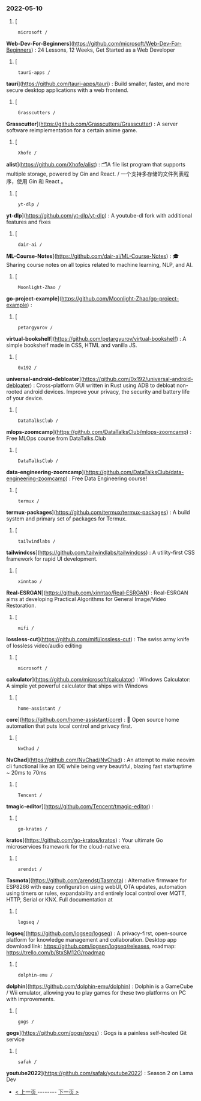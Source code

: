 ### 2022-05-10 
1. [
    

        microsoft /
**Web-Dev-For-Beginners**](https://github.com/microsoft/Web-Dev-For-Beginners) : 24 Lessons, 12 Weeks, Get Started as a Web Developer
1. [
    

        tauri-apps /
**tauri**](https://github.com/tauri-apps/tauri) : Build smaller, faster, and more secure desktop applications with a web frontend.
1. [
    

        Grasscutters /
**Grasscutter**](https://github.com/Grasscutters/Grasscutter) : A server software reimplementation for a certain anime game.
1. [
    

        Xhofe /
**alist**](https://github.com/Xhofe/alist) : 🗂️A file list program that supports multiple storage, powered by Gin and React. / 一个支持多存储的文件列表程序，使用 Gin 和 React 。
1. [
    

        yt-dlp /
**yt-dlp**](https://github.com/yt-dlp/yt-dlp) : A youtube-dl fork with additional features and fixes
1. [
    

        dair-ai /
**ML-Course-Notes**](https://github.com/dair-ai/ML-Course-Notes) : 🎓 Sharing course notes on all topics related to machine learning, NLP, and AI.
1. [
    

        Moonlight-Zhao /
**go-project-example**](https://github.com/Moonlight-Zhao/go-project-example) : 
1. [
    

        petargyurov /
**virtual-bookshelf**](https://github.com/petargyurov/virtual-bookshelf) : A simple bookshelf made in CSS, HTML and vanilla JS.
1. [
    

        0x192 /
**universal-android-debloater**](https://github.com/0x192/universal-android-debloater) : Cross-platform GUI written in Rust using ADB to debloat non-rooted android devices. Improve your privacy, the security and battery life of your device.
1. [
    

        DataTalksClub /
**mlops-zoomcamp**](https://github.com/DataTalksClub/mlops-zoomcamp) : Free MLOps course from DataTalks.Club
1. [
    

        DataTalksClub /
**data-engineering-zoomcamp**](https://github.com/DataTalksClub/data-engineering-zoomcamp) : Free Data Engineering course!
1. [
    

        termux /
**termux-packages**](https://github.com/termux/termux-packages) : A build system and primary set of packages for Termux.
1. [
    

        tailwindlabs /
**tailwindcss**](https://github.com/tailwindlabs/tailwindcss) : A utility-first CSS framework for rapid UI development.
1. [
    

        xinntao /
**Real-ESRGAN**](https://github.com/xinntao/Real-ESRGAN) : Real-ESRGAN aims at developing Practical Algorithms for General Image/Video Restoration.
1. [
    

        mifi /
**lossless-cut**](https://github.com/mifi/lossless-cut) : The swiss army knife of lossless video/audio editing
1. [
    

        microsoft /
**calculator**](https://github.com/microsoft/calculator) : Windows Calculator: A simple yet powerful calculator that ships with Windows
1. [
    

        home-assistant /
**core**](https://github.com/home-assistant/core) : 🏡 Open source home automation that puts local control and privacy first.
1. [
    

        NvChad /
**NvChad**](https://github.com/NvChad/NvChad) : An attempt to make neovim cli functional like an IDE while being very beautiful, blazing fast startuptime ~ 20ms to 70ms
1. [
    

        Tencent /
**tmagic-editor**](https://github.com/Tencent/tmagic-editor) : 
1. [
    

        go-kratos /
**kratos**](https://github.com/go-kratos/kratos) : Your ultimate Go microservices framework for the cloud-native era.
1. [
    

        arendst /
**Tasmota**](https://github.com/arendst/Tasmota) : Alternative firmware for ESP8266 with easy configuration using webUI, OTA updates, automation using timers or rules, expandability and entirely local control over MQTT, HTTP, Serial or KNX. Full documentation at
1. [
    

        logseq /
**logseq**](https://github.com/logseq/logseq) : A privacy-first, open-source platform for knowledge management and collaboration. Desktop app download link: https://github.com/logseq/logseq/releases, roadmap: https://trello.com/b/8txSM12G/roadmap
1. [
    

        dolphin-emu /
**dolphin**](https://github.com/dolphin-emu/dolphin) : Dolphin is a GameCube / Wii emulator, allowing you to play games for these two platforms on PC with improvements.
1. [
    

        gogs /
**gogs**](https://github.com/gogs/gogs) : Gogs is a painless self-hosted Git service
1. [
    

        safak /
**youtube2022**](https://github.com/safak/youtube2022) : Season 2 on Lama Dev 

- [ < 上一页 ](https://github.com/able8/github-trending-daily-record/blob/master/2022-05-09.md) -------- [ 下一页 > ](https://github.com/able8/github-trending-daily-record/blob/master/2022-05-11.md)